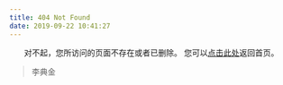 ```yaml
---
title: 404 Not Found
date: 2019-09-22 10:41:27
---
```


<center>
对不起，您所访问的页面不存在或者已删除。
您可以<a href="https://lidianjin.github.io>">点击此处</a>返回首页。
</center>

<blockquote class="blockquote-center">
    李典金
</blockquote>